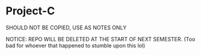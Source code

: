 # Project-C
SHOULD NOT BE COPIED, USE AS NOTES ONLY

NOTICE: REPO WILL BE DELETED AT THE START OF NEXT SEMESTER. (Too bad for whoever that happened to stumble upon this lol)
